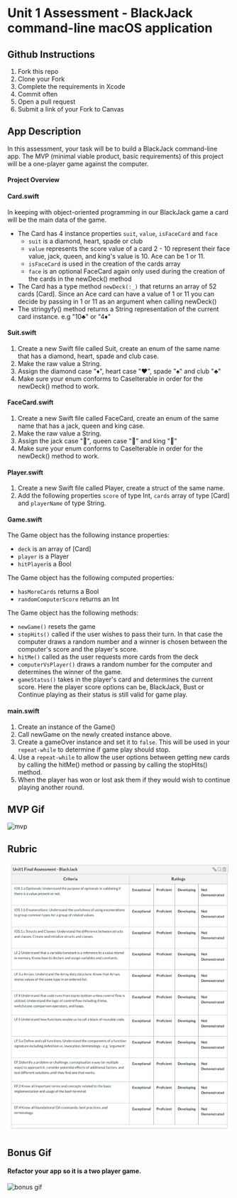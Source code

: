 # Unit 1 Assessment - BlackJack command-line macOS application

## Github Instructions 

1. Fork this repo
1. Clone your Fork 
1. Complete the requirements in Xcode 
1. Commit often
1. Open a pull request 
1. Submit a link of your Fork to Canvas

## App Description

In this assessment, your task will be to build a BlackJack command-line app. The MVP (minimal viable product, basic requirements) of this project will be a one-player game against the computer. 

#### Project Overview

#### Card.swift

In keeping with object-oriented programming in our BlackJack game a card will be the main data of the game. 

* The Card has 4 instance properties ```suit```, ```value```, ```isFaceCard``` and ```face```
  * ```suit``` is a diamond, heart, spade or club 
  * ```value``` represents the score value of a card 2 - 10 represent their face value, jack, queen, and king's value is 10. Ace can be 1 or 11. 
  * ```isFaceCard``` is used in the creation of the cards array 
  * ```face``` is an optional FaceCard again only used during the creation of the cards in the newDeck() method 
* The Card has a type method ```newDeck(:_)``` that returns an array of 52 cards [Card]. Since an Ace card can have a value of 1 or 11 you can decide by passing in 1 or 11 as an argument when calling newDeck()
* The stringyfy() method returns a String representation of the current card instance. e.g "10♣️" or "4♦️"

#### Suit.swift

1. Create a new Swift file called Suit, create an enum of the same name that has a diamond, heart, spade and club case. 
1. Make the raw value a String. 
1. Assign the diamond case "♦️", heart case "♥️", spade "♠️" and club "♣️"
1. Make sure your enum conforms to CaseIterable in order for the newDeck() method to work.

#### FaceCard.swift

1. Create a new Swift file called FaceCard, create an enum of the same name that has a jack, queen and king case. 
1. Make the raw value a String. 
1. Assign the jack case "🎃", queen case "👸" and king "🤴"
1. Make sure your enum conforms to CaseIterable in order for the newDeck() method to work.


#### Player.swift

1. Create a new Swift file called Player, create a struct of the same name.
1. Add the following properties ```score``` of type Int, ```cards``` array of type [Card] and ```playerName``` of type String. 

#### Game.swift

The Game object has the following instance properties: 
* ```deck``` is an array of [Card]
* ```player``` is a Player 
* ```hitPlayer```is a Bool 

The Game object has the following computed properties: 
* ```hasMoreCards``` returns a Bool 
* ```randomComputerScore``` returns an Int

The Game object has the following methods: 
* ```newGame()``` resets the game 
* ```stopHits()``` called if the user wishes to pass their turn. In that case the computer draws a random number and a winner is chosen between the computer's score and the player's score. 
* ```hitMe()``` called as the user requests more cards from the deck
* ```computerVsPlayer()``` draws a random number for the computer and determines the winner of the game.
* ```gameStatus()``` takes in the player's card and determines the current score. Here the player score options can be, BlackJack, Bust or Continue playing as their status is still valid for game play.

#### main.swift

1. Create an instance of the Game() 
2. Call newGame on the newly created instance above. 
3. Create a gameOver instance and set it to ```false```. This will be used in your ```repeat-while``` to determine if game play should stop. 
4. Use a ```repeat-while``` to allow the user options between getting new cards by calling the hitMe() method or passing by calling the stopHits() method. 
5. When the player has won or lost ask them if they would wish to continue playing another round.

## MVP Gif

![mvp](Assets/mvp.gif)   


## Rubric 

![rubric](Assets/rubric.png)


## Bonus Gif 

#### Refactor your app so it is a two player game.

![bonus gif](Assets/bonus-dark.gif)


